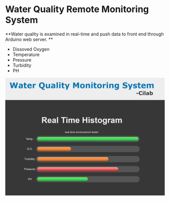 # Water Quality Remote Monitoring System    

**Water quality is examined in real-time and push data to front end through Arduino web server. **

- Dissoved Oxygen
- Temperature
- Pressure
- Turbidity
- PH


![snapshot](https://github.com/fan5ga/water_quality_monitoring/blob/master/Monitoring.jpg)
